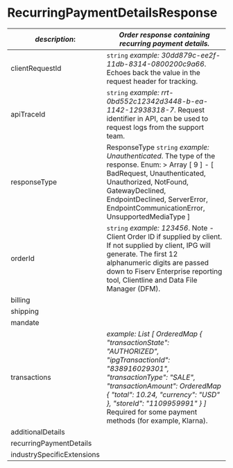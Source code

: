 
# RecurringPaymentDetailsResponse

| *description*:   | *Order response containing recurring payment details.*|
|----|----|
| clientRequestId |    ``` string ```  *example:   30dd879c-ee2f-11db-8314-0800200c9a66*. Echoes back the value in the request header for tracking.|
| apiTraceId |    ``` string ```  *example: rrt-0bd552c12342d3448-b-ea-1142-12938318-7*. Request identifier in API, can be used to request logs from the support team.|
| responseType | ResponseType   ``` string ```  *example: Unauthenticated*. The type of the response. Enum:    > Array [ 9 ] - [ BadRequest, Unauthenticated, Unauthorized, NotFound, GatewayDeclined, EndpointDeclined, ServerError, EndpointCommunicationError, UnsupportedMediaType ]|
| orderId |    ``` string ```  *example: 123456*. Note - Client Order ID if supplied by client. If not supplied by client, IPG will generate. The first 12 alphanumeric digits are passed down to Fiserv Enterprise reporting tool, Clientline and Data File Manager (DFM).|
billing |  |  
| shipping |  |  
| mandate |  |  
| transactions | *example: List [ OrderedMap { "transactionState": "AUTHORIZED", "ipgTransactionId": "838916029301", "transactionType": "SALE", "transactionAmount": OrderedMap { "total": 10.24, "currency": "USD" }, "storeId": "1109959991" } ]* Required for some payment methods (for example, Klarna).|
| additionalDetails |   |
| recurringPaymentDetails |   |   
| industrySpecificExtensions |   |           

